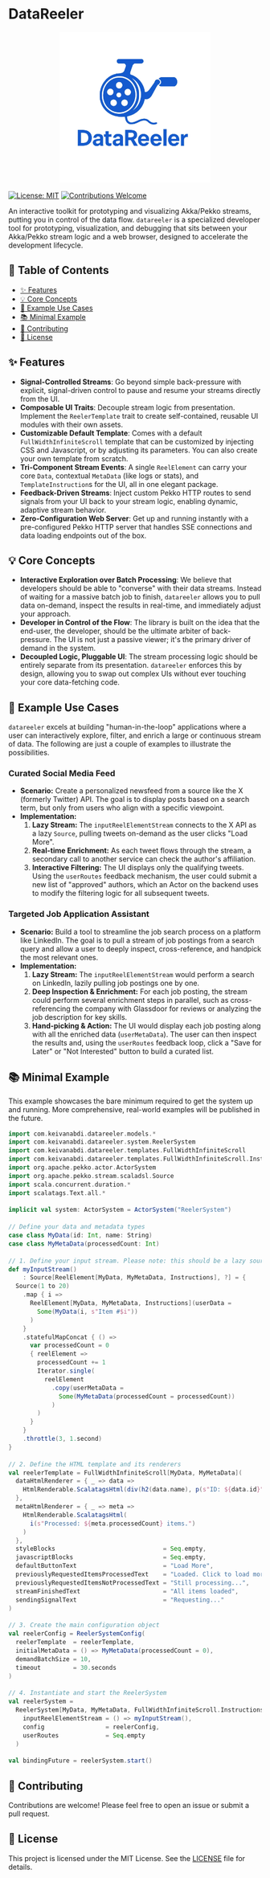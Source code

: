 # DataReeler

<p align="center">
  <img src="DataReeler.webp" alt="DataReeler Logo" width="300"/>
</p>

[![License: MIT](https://img.shields.io/badge/License-MIT-yellow.svg)](https://opensource.org/licenses/MIT)
[![Contributions Welcome](https://img.shields.io/badge/Contributions-Welcome-brightgreen.svg)](CONTRIBUTING.md)

An interactive toolkit for prototyping and visualizing Akka/Pekko streams, putting you in control of the data flow. `datareeler` is a specialized developer tool for prototyping, visualization, and debugging that sits between your Akka/Pekko stream logic and a web browser, designed to accelerate the development lifecycle.

## 📖 Table of Contents

- [✨ Features](#-features)
- [💡 Core Concepts](#-core-concepts)
- [🚀 Example Use Cases](#-example-use-cases)
- [📚 Minimal Example](#-minimal-example)
- [🤝 Contributing](#-contributing)
- [📄 License](#-license)

## ✨ Features

- **Signal-Controlled Streams**: Go beyond simple back-pressure with explicit, signal-driven control to pause and resume your streams directly from the UI.
- **Composable UI Traits**: Decouple stream logic from presentation. Implement the `ReelerTemplate` trait to create self-contained, reusable UI modules with their own assets.
- **Customizable Default Template**: Comes with a default `FullWidthInfiniteScroll` template that can be customized by injecting CSS and Javascript, or by adjusting its parameters. You can also create your own template from scratch.
- **Tri-Component Stream Events**: A single `ReelElement` can carry your core `Data`, contextual `MetaData` (like logs or stats), and `TemplateInstruction`s for the UI, all in one elegant package.
- **Feedback-Driven Streams**: Inject custom Pekko HTTP routes to send signals from your UI back to your stream logic, enabling dynamic, adaptive stream behavior.
- **Zero-Configuration Web Server**: Get up and running instantly with a pre-configured Pekko HTTP server that handles SSE connections and data loading endpoints out of the box.

## 💡 Core Concepts

- **Interactive Exploration over Batch Processing**: We believe that developers should be able to "converse" with their data streams. Instead of waiting for a massive batch job to finish, `datareeler` allows you to pull data on-demand, inspect the results in real-time, and immediately adjust your approach.
- **Developer in Control of the Flow**: The library is built on the idea that the end-user, the developer, should be the ultimate arbiter of back-pressure. The UI is not just a passive viewer; it's the primary driver of demand in the system.
- **Decoupled Logic, Pluggable UI**: The stream processing logic should be entirely separate from its presentation. `datareeler` enforces this by design, allowing you to swap out complex UIs without ever touching your core data-fetching code.

## 🚀 Example Use Cases

`datareeler` excels at building "human-in-the-loop" applications where a user can interactively explore, filter, and enrich a large or continuous stream of data. The following are just a couple of examples to illustrate the possibilities.

### Curated Social Media Feed
-   **Scenario:** Create a personalized newsfeed from a source like the X (formerly Twitter) API. The goal is to display posts based on a search term, but only from users who align with a specific viewpoint.
-   **Implementation:**
    1.  **Lazy Stream:** The `inputReelElementStream` connects to the X API as a lazy `Source`, pulling tweets on-demand as the user clicks "Load More".
    2.  **Real-time Enrichment:** As each tweet flows through the stream, a secondary call to another service can check the author's affiliation.
    3.  **Interactive Filtering:** The UI displays only the qualifying tweets. Using the `userRoutes` feedback mechanism, the user could submit a new list of "approved" authors, which an Actor on the backend uses to modify the filtering logic for all subsequent tweets.

### Targeted Job Application Assistant
-   **Scenario:** Build a tool to streamline the job search process on a platform like LinkedIn. The goal is to pull a stream of job postings from a search query and allow a user to deeply inspect, cross-reference, and handpick the most relevant ones.
-   **Implementation:**
    1.  **Lazy Stream:** The `inputReelElementStream` would perform a search on LinkedIn, lazily pulling job postings one by one.
    2.  **Deep Inspection & Enrichment:** For each job posting, the stream could perform several enrichment steps in parallel, such as cross-referencing the company with Glassdoor for reviews or analyzing the job description for key skills.
    3.  **Hand-picking & Action:** The UI would display each job posting along with all the enriched data (`userMetaData`). The user can then inspect the results and, using the `userRoutes` feedback loop, click a "Save for Later" or "Not Interested" button to build a curated list.

## 📚 Minimal Example

This example showcases the bare minimum required to get the system up and running. More comprehensive, real-world examples will be published in the future.

```scala
import com.keivanabdi.datareeler.models.*
import com.keivanabdi.datareeler.system.ReelerSystem
import com.keivanabdi.datareeler.templates.FullWidthInfiniteScroll
import com.keivanabdi.datareeler.templates.FullWidthInfiniteScroll.Instructions
import org.apache.pekko.actor.ActorSystem
import org.apache.pekko.stream.scaladsl.Source
import scala.concurrent.duration.*
import scalatags.Text.all.*

implicit val system: ActorSystem = ActorSystem("ReelerSystem")

// Define your data and metadata types
case class MyData(id: Int, name: String)
case class MyMetaData(processedCount: Int)

// 1. Define your input stream. Please note: this should be a lazy source to respect back-pressure signals.
def myInputStream()
    : Source[ReelElement[MyData, MyMetaData, Instructions], ?] = {
  Source(1 to 20)
    .map { i =>
      ReelElement[MyData, MyMetaData, Instructions](userData =
        Some(MyData(i, s"Item #$i"))
      )
    }
    .statefulMapConcat { () =>
      var processedCount = 0
      { reelElement =>
        processedCount += 1
        Iterator.single(
          reelElement
            .copy(userMetaData =
              Some(MyMetaData(processedCount = processedCount))
            )
        )
      }
    }
    .throttle(3, 1.second)
}

// 2. Define the HTML template and its renderers
val reelerTemplate = FullWidthInfiniteScroll[MyData, MyMetaData](
  dataHtmlRenderer = { _ => data =>
    HtmlRenderable.ScalatagsHtml(div(h2(data.name), p(s"ID: ${data.id}")))
  },
  metaHtmlRenderer = { _ => meta =>
    HtmlRenderable.ScalatagsHtml(
      i(s"Processed: ${meta.processedCount} items.")
    )
  },
  styleBlocks                              = Seq.empty,
  javascriptBlocks                         = Seq.empty,
  defaultButtonText                        = "Load More",
  previouslyRequestedItemsProcessedText    = "Loaded. Click to load more...",
  previouslyRequestedItemsNotProcessedText = "Still processing...",
  streamFinishedText                       = "All items loaded",
  sendingSignalText                        = "Requesting..."
)

// 3. Create the main configuration object
val reelerConfig = ReelerSystemConfig(
  reelerTemplate  = reelerTemplate,
  initialMetaData = () => MyMetaData(processedCount = 0),
  demandBatchSize = 10,
  timeout         = 30.seconds
)

// 4. Instantiate and start the ReelerSystem
val reelerSystem =
  ReelerSystem[MyData, MyMetaData, FullWidthInfiniteScroll.Instructions](
    inputReelElementStream = () => myInputStream(),
    config                 = reelerConfig,
    userRoutes             = Seq.empty
  )

val bindingFuture = reelerSystem.start()
```

## 🤝 Contributing

Contributions are welcome! Please feel free to open an issue or submit a pull request.

## 📄 License

This project is licensed under the MIT License. See the [LICENSE](LICENSE) file for details.
